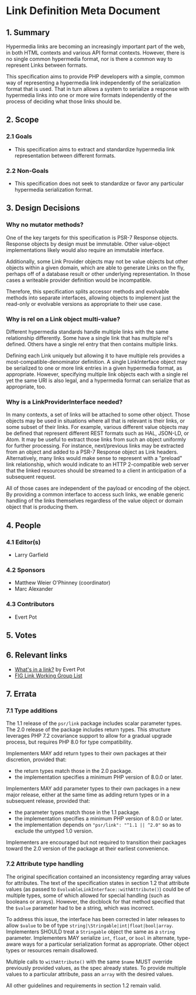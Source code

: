# Link Definition Meta Document

## 1. Summary

Hypermedia links are becoming an increasingly important part of the web, in both HTML contexts
and various API format contexts. However, there is no single common hypermedia format, nor
is there a common way to represent Links between formats.

This specification aims to provide PHP developers with a simple, common way of representing a
hypermedia link independently of the serialization format that is used. That in turn allows
a system to serialize a response with hypermedia links into one or more wire formats independently
of the process of deciding what those links should be.

## 2. Scope

### 2.1 Goals

* This specification aims to extract and standardize hypermedia link representation between different
formats.

### 2.2 Non-Goals

* This specification does not seek to standardize or favor any particular hypermedia serialization format.

## 3. Design Decisions

### Why no mutator methods?

One of the key targets for this specification is PSR-7 Response objects.  Response objects by design must be
immutable.  Other value-object implementations likely would also require an immutable interface.

Additionally, some Link Provider objects may not be value objects but other objects within a given
domain, which are able to generate Links on the fly, perhaps off of a database result or other underlying
representation.  In those cases a writeable provider definition would be incompatible.

Therefore, this specification splits accessor methods and evolvable methods into separate interfaces,
allowing objects to implement just the read-only or evolvable versions as appropriate to their use case.

### Why is rel on a Link object multi-value?

Different hypermedia standards handle multiple links with the same relationship differently. Some have a single
link that has multiple rel's defined. Others have a single rel entry that then contains multiple links.

Defining each Link uniquely but allowing it to have multiple rels provides a most-compatible-denominator definition.
A single LinkInterface object may be serialized to one or more link entries in a given hypermedia format, as
appropriate.  However, specifying multiple link objects each with a single rel yet the same URI is also legal, and
a hypermedia format can serialize that as appropriate, too.

### Why is a LinkProviderInterface needed?

In many contexts, a set of links will be attached to some other object.  Those objects may be used in situations
where all that is relevant is their links, or some subset of their links. For example, various different value
objects may be defined that represent different REST formats such as HAL, JSON-LD, or Atom.  It may be useful
to extract those links from such an object uniformly for further processing. For instance, next/previous links
may be extracted from an object and added to a PSR-7 Response object as Link headers.  Alternatively, many links
would make sense to represent with a "preload" link relationship, which would indicate to an HTTP 2-compatible
web server that the linked resources should be streamed to a client in anticipation of a subsequent request.

All of those cases are independent of the payload or encoding of the object. By providing a common interface
to access such links, we enable generic handling of the links themselves regardless of the value object or
domain object that is producing them.

## 4. People

### 4.1 Editor(s)

* Larry Garfield

### 4.2 Sponsors

* Matthew Weier O'Phinney (coordinator)
* Marc Alexander

### 4.3 Contributors

* Evert Pot

## 5. Votes

## 6. Relevant links

* [What's in a link?](http://evertpot.com/whats-in-a-link/) by Evert Pot
* [FIG Link Working Group List](https://groups.google.com/forum/#!forum/php-fig-link)

## 7. Errata

### 7.1 Type additions

The 1.1 release of the `psr/link` package includes scalar parameter types.  The 2.0 release of the package includes return types.  This structure leverages PHP 7.2 covariance support to allow for a gradual upgrade process, but requires PHP 8.0 for type compatibility.

Implementers MAY add return types to their own packages at their discretion, provided that:

* the return types match those in the 2.0 package.
* the implementation specifies a minimum PHP version of 8.0.0 or later.

Implementers MAY add parameter types to their own packages in a new major release, either at the same time as adding return types or in a subsequent release, provided that:

* the parameter types match those in the 1.1 package.
* the implementation specifies a minimum PHP version of 8.0.0 or later.
* the implementation depends on `"psr/link": "^1.1 || ^2.0"` so as to exclude the untyped 1.0 version.

Implementers are encouraged but not required to transition their packages toward the 2.0 version of the package at their earliest convenience.

### 7.2 Attribute type handling

The original specification contained an inconsistency regarding array values for attributes.  The text of the specification states in section 1.2 that attribute values (as passed to `EvolvableLinkInterface::withAttribute()`) could be of multiple types, some of which allowed for special handling (such as booleans or arrays).  However, the docblock for that method specified that the `$value` parameter had to be a string, which was incorrect.

To address this issue, the interface has been corrected in later releases to allow `$value` to be of type `string|\Stringable|int|float|bool|array`.  Implementers SHOULD treat a `Stringable` object the same as a `string` parameter.  Implementers MAY serialize `int`, `float`, or `bool` in alternate, type-aware ways for a particular serialization format as appropriate.  Other object types or resources remain disallowed.

Multiple calls to `withAttribute()` with the same `$name` MUST override previously provided values, as the spec already states.  To provide multiple values to a particular attribute, pass an `array` with the desired values.

All other guidelines and requirements in section 1.2 remain valid.
